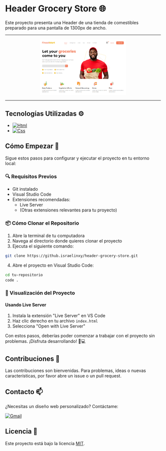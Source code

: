 # Header Grocery Store 🌐

Este proyecto presenta una Header de una tienda de comestibles preparado para una pantalla de 1300px de ancho.

---

<div align="center">
  <img src="grocery-store.png" alt="Header de una tienda de comestibles" width="55%"/>
</div>


---


## Tecnologías Utilizadas ⚙️

- [![Html](https://img.shields.io/badge/HTML-white?style=for-the-badge&logo=html5&logoColor=white&labelColor=black&color=%23E34F26)](src/index.html)
- [![Css](https://img.shields.io/badge/CSS-white?style=for-the-badge&logo=css3&logoColor=white&labelColor=black&color=%231572B6)](src/css/)


## Cómo Empezar 🚀

Sigue estos pasos para configurar y ejecutar el proyecto en tu entorno local:

### 🔍 Requisitos Previos

- Git instalado
- Visual Studio Code
- Extensiones recomendadas:
  - Live Server
  - (Otras extensiones relevantes para tu proyecto)

### 📦 Cómo Clonar el Repositorio

1. Abre la terminal de tu computadora
2. Navega al directorio donde quieres clonar el proyecto
3. Ejecuta el siguiente comando:

```bash
git clone https://github.israelinxy/header-grocery-store.git
```
4. Abre el proyecto en Visual Studio Code:

```bash
cd tu-repositorio
code .
```



### 🚀 Visualización del Proyecto

#### Usando Live Server
1. Instala la extensión "Live Server" en VS Code
2. Haz clic derecho en tu archivo `index.html`
3. Selecciona "Open with Live Server"


Con estos pasos, deberías poder comenzar a trabajar con el proyecto sin problemas. ¡Disfruta desarrollando! 🚀💻

## Contribuciones 🤝

Las contribuciones son bienvenidas. Para problemas, ideas o nuevas características, por favor abre un issue o un pull request.

## Contacto 📫

¿Necesitas un diseño web personalizado? Contáctame:

[![Gmail](https://img.shields.io/badge/Email%20personal-white?style=for-the-badge&logo=gmail&logoColor=white&label=israelcolladom%40gmail.com&labelColor=black&color=%23EA4335)](mailto:israelcolladom@gmail.com)

## Licencia 📜

Este proyecto está bajo la licencia [MIT](LICENSE).